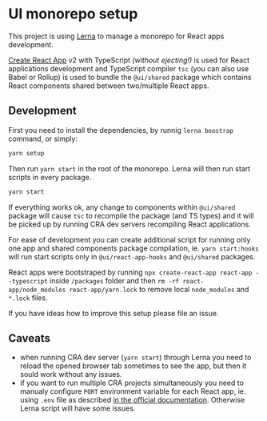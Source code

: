 # UI monorepo setup

This project is using [Lerna](https://github.com/lerna/lerna) to manage a monorepo for React apps development.

[Create React App](https://github.com/facebook/create-react-app) v2 with TypeScript _(without ejecting!)_ is used for React applications development and TypeScript compiler `tsc` (you can also use Babel or Rollup) is used to bundle the `@ui/shared` package which contains React components shared between two/multiple React apps.

## Development

First you need to install the dependencies, by runnig `lerna boostrap` command, or simply:

```javascript
yarn setup
```

Then run `yarn start` in the root of the monorepo. Lerna will then run start scripts in every package.

```javascript
yarn start
```

If everything works ok, any change to components within `@ui/shared` package will cause `tsc` to recompile the package (and TS types) and it will be picked up by running CRA dev servers recompiling React applications.

For ease of development you can create additional script for running only one app and shared components package compilation, ie. `yarn start:hooks` will run start scripts only in `@ui/react-app-hooks` and `@ui/shared` packages.

React apps were bootstraped by running `npx create-react-app react-app --typescript` inside `/packages` folder and then `rm -rf react-app/node_modules react-app/yarn.lock` to remove local `node_modules` and `*.lock` files.

If you have ideas how to improve this setup please file an issue.

## Caveats

- when running CRA dev server (`yarn start`) through Lerna you need to reload the opened browser tab sometimes to see the app, but then it sould work without any issues.
- if you want to run multiple CRA projects simultaneously you need to manualy configure `PORT` environment variable for each React app, ie. using `.env` file as described [in the official documentation](https://facebook.github.io/create-react-app/docs/advanced-configuration). Otherwise Lerna script will have some issues.
